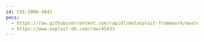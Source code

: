 ```yaml
---
id: CVE-2006-4842
pocs:
  - https://raw.githubusercontent.com/rapid7/metasploit-framework/master/modules/exploits/solaris/local/libnspr_nspr_log_file_priv_esc.rb
  - https://www.exploit-db.com/raw/45433
---
```

